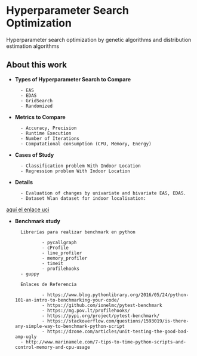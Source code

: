 # Hyperparameter Search Optimization

Hyperparameter search optimization by genetic algorithms and distribution estimation algorithms

## About this work

- __Types of Hyperparameter Search to Compare__

        - EAS
        - EDAS
        - GridSearch
        - Randomized

- __Metrics to Compare__

        - Accuracy, Precision
        - Runtime Execution
        - Number of Iterations
        - Computational consumption (CPU, Memory, Energy)

- __Cases of Study__

        - Classification problem With Indoor Location
        - Regression problem With Indoor Location

- __Details__

        - Evaluation of changes by univariate and bivariate EAS, EDAS.
        - Dataset Wlan dataset for indoor localisation: 

[aquí el enlace uci](https://archive.ics.uci.edu/ml/datasets/UJIIndoorLoc#)

- __Benchmark study__

        Librerías para realizar benchmark en python

                - pycallgraph
                - cProfile
                - line_profiler
                - memory_profiler
                - timeit
                - profilehooks
		- guppy

        Enlaces de Referencia

                - https://www.blog.pythonlibrary.org/2016/05/24/python-101-an-intro-to-benchmarking-your-code/
                - https://github.com/ionelmc/pytest-benchmark
                - https://mg.pov.lt/profilehooks/
                - https://pypi.org/project/pytest-benchmark/
                - https://stackoverflow.com/questions/1593019/is-there-any-simple-way-to-benchmark-python-script
                - https://dzone.com/articles/unit-testing-the-good-bad-amp-ugly
		- http://www.marinamele.com/7-tips-to-time-python-scripts-and-control-memory-and-cpu-usage
